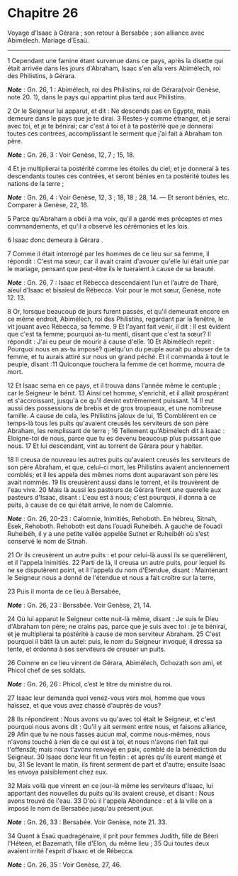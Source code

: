 # Chapitre 26

Voyage d’Isaac à Gérara ; son retour à Bersabée ; son alliance avec Abimélech.
Mariage d’Esaü.

***

1 Cependant une famine étant survenue dans ce pays, après la disette qui était arrivée dans les jours d'Abraham, Isaac s'en alla vers Abimélech, roi des Philistins, à Gérara.

***Note*** :  Gn. 26, 1 : Abimélech, roi des Philistins, roi de Gérara(voir Genèse, note 20. 1), dans le pays qui appartint plus tard aux Philistins.

2 Or le Seigneur lui apparut, et dit : Ne descends pas en Egypte, mais demeure dans le pays que je te dirai. 3 Restes-y comme étranger, et je serai avec toi, et je te bénirai; car c'est à toi et à ta postérité que je donnerai toutes ces contrées, accomplissant le serment que j'ai fait à Abraham ton père.

***Note*** :  Gn. 26, 3 : Voir Genèse, 12, 7 ; 15, 18.

4 Et je multiplierai ta postérité comme les étoiles du ciel; et je donnerai à tes descendants toutes ces contrées, et seront bénies en ta postérité toutes les nations de la terre ;

***Note*** :  Gn. 26, 4 : Voir Genèse, 12, 3 ; 18, 18 ; 28, 14. ― Et seront bénies, etc. Comparer à Genèse, 22, 18.

5 Parce qu'Abraham a obéi à ma voix, qu'il a gardé mes préceptes et mes commandements, et qu'il a observé les cérémonies et les lois.


6 Isaac donc demeura à Gérara .


7 Comme il était interrogé par les hommes de ce lieu sur sa femme, il répondit : C'est ma sœur; car il avait craint d'avouer qu'elle lui était unie par le mariage, pensant que peut-être ils le tueraient à cause de sa beauté.

***Note*** :  Gn. 26, 7 : Isaac et Rébecca descendaient l’un et l’autre de Tharé, aïeul d’Isaac et bisaïeul de Rébecca. Voir pour le mot sœur, Genèse, note 12. 13.

8 Or, lorsque beaucoup de jours furent passés, et qu'il demeurait encore en ce même endroit, Abimélech, roi des Philistins, regardant par la fenêtre, le vit jouant avec Rébecca, sa femme. 9 Et l'ayant fait venir, il dit : Il est évident que c'est ta femme; pourquoi as-tu menti, disant que c'est ta sœur? Il répondit : J'ai eu peur de mourir à cause d'elle. 10 Et Abimélech reprit : Pourquoi nous en as-tu imposé? quelqu'un du peuple aurait pu abuser de ta femme, et tu aurais attiré sur nous un grand péché. Et il commanda à tout le peuple, disant :11 Quiconque touchera la femme de cet homme, mourra de mort.


12 Et Isaac sema en ce pays, et il trouva dans l'année même le centuple ; car le Seigneur le bénit. 13 Ainsi cet homme, s'enrichit, et il allait prospérant et s'accroissant, jusqu'à ce qu'il devint extrêmement puissant. 14 Il eut aussi des possessions de brebis et de gros troupeaux, et une nombreuse famille. A cause de cela, les Philistins jaloux de lui, 15 Comblèrent en ce temps-là tous les puits qu'avaient creusés les serviteurs de son père Abraham, les remplissant de terre ; 16 Tellement qu'Abimélech dit à Isaac : Eloigne-toi de nous, parce que tu es devenu beaucoup plus puissant que nous. 17 Et lui descendant, vint au torrent de Gérara pour y habiter.


18 Il creusa de nouveau les autres puits qu'avaient creusés les serviteurs de son père Abraham, et que, celui-ci mort, les Philistins avaient anciennement comblés; et il les appela des mêmes noms dont auparavant son père les avait nommés. 19 Ils creusèrent aussi dans le torrent, et ils trouvèrent de l'eau vive. 20 Mais là aussi les pasteurs de Gérara firent une querelle aux pasteurs d'Isaac, disant : L'eau est à nous; c'est pourquoi, il donna à ce puits, à cause de ce qui était arrivé, le nom de Calomnie.

***Note*** :  Gn. 26, 20-23 : Calomnie, Inimitiés, Rehoboth. En hébreu, Sitnah, Esek, Rehoboth. Rehoboth est dans l’ouadi Ruheibéh. A gauche de l’ouadi Ruheibéh, il y a une petite vallée appelée Sutnet er Ruheibéh où s’est conservé le nom de Sitnah.

21 Or ils creusèrent un autre puits : et pour celui-là aussi ils se querellèrent, et il l'appela Inimitiés. 22 Parti de là, il creusa un autre puits, pour lequel ils ne se disputèrent point, et il l'appela du nom d'Etendue, disant : Maintenant le Seigneur nous a donné de l'étendue et nous a fait croître sur la terre,


23 Puis il monta de ce lieu à Bersabée,

***Note*** :  Gn. 26, 23 : Bersabée. Voir Genèse, 21, 14.


24 Où lui apparut le Seigneur cette nuit-là même, disant : Je suis le Dieu d'Abraham ton père; ne crains pas, parce que je suis avec toi : je te bénirai, et je multiplierai ta postérité à cause de mon serviteur Abraham. 25 C'est pourquoi il bâtit là un autel: puis, le nom du Seigneur invoqué, il dressa sa tente, et ordonna à ses serviteurs de creuser un puits.


26 Comme en ce lieu vinrent de Gérara, Abimélech, Ochozath son ami, et Phicol chef de ses soldats.

***Note*** :  Gn. 26, 26 : Phicol, c’est le titre du ministre du roi.

27 Isaac leur demanda quoi venez-vous vers moi, homme que vous haïssez, et que vous avez chassé d'auprès de vous?


28 Ils répondirent : Nous avons vu qu'avec toi était le Seigneur, et c'est pourquoi nous avons dit : Qu'il y ait serment entre nous, et faisons alliance, 29 Afin que tu ne nous fasses aucun mal, comme nous-mêmes, nous n'avons touché à rien de ce qui est à toi, et nous n'avons rien fait qui t'offensât; mais nous t'avons renvoyé en paix, comblé de la bénédiction du Seigneur. 30 Isaac donc leur fit un festin : et après qu'ils eurent mangé et bu, 31 Se levant le matin, ils firent serment de part et d'autre; ensuite Isaac les envoya paisiblement chez eux.


32 Mais voilà que vinrent en ce jour-là même les serviteurs d'Isaac, lui apportant des nouvelles du puits qu'ils avaient creusé, et disant : Nous avons trouvé de l'eau. 33 D'où il l'appela Abondance : et à la ville on a imposé le nom de Bersabée jusqu'au présent jour.

***Note*** :  Gn. 26, 33 : Bersabée. Voir Genèse, note 21. 33.


34 Quant à Esaü quadragénaire, il prit pour femmes Judith, fille de Béeri l'Hétéen, et Bazemath, fille d'Elon, du même lieu ; 35 Qui toutes deux avaient irrité l'esprit d'Isaac et de Rébecca.

***Note*** :  Gn. 26, 35 : Voir Genèse, 27, 46.

